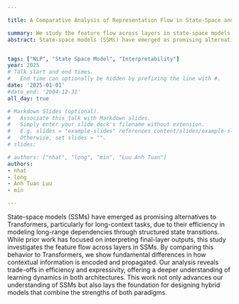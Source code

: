 ```yaml
---

title: A Comparative Analysis of Representation Flow in State-Space and Transformer Architectures

summary: We study the feature flow across layers in state-space models compared to Transformers.
abstract: State-space models (SSMs) have emerged as promising alternatives to Transformers, particularly for long-context tasks, due to their efficiency in modeling long-range dependencies through structured state transitions. While prior work has focused on interpreting final-layer outputs, this study investigates the feature flow across layers in SSMs. By comparing this behavior to Transformers, we show fundamental differences in how contextual information is encoded and propagated. Our analysis reveals trade-offs in efficiency and expressivity, offering a deeper understanding of learning dynamics in both architectures. This work not only advances our understanding of SSMs but also lays the foundation for designing hybrid models that combine the strengths of both paradigms.


tags: ["NLP", "State Space Model", "Interpretability"]
year: 2025  
# Talk start and end times.
#   End time can optionally be hidden by prefixing the line with #.
date: '2025-01-01'
#date_end: '2004-12-31'
all_day: true

# Markdown Slides (optional).
#   Associate this talk with Markdown slides.
#   Simply enter your slide deck's filename without extension.
#   E.g. slides = "example-slides" references content/slides/example-slides.md.
#   Otherwise, set slides = "".
# slides:

# authors: ["nhat", "long", "min", "Luu Anh Tuan"]
authors: 
- nhat
- long
- Anh Tuan Luu
- min

---
```

State-space models (SSMs) have emerged as promising alternatives to Transformers, particularly for long-context tasks, due to their efficiency in modeling long-range dependencies through structured state transitions. While prior work has focused on interpreting final-layer outputs, this study investigates the feature flow across layers in SSMs. By comparing this behavior to Transformers, we show fundamental differences in how contextual information is encoded and propagated. Our analysis reveals trade-offs in efficiency and expressivity, offering a deeper understanding of learning dynamics in both architectures. This work not only advances our understanding of SSMs but also lays the foundation for designing hybrid models that combine the strengths of both paradigms.
